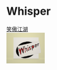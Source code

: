# Whisper
[笑傲江湖](https://github.com/spiralofsilence/Whisper/blob/master/%E6%B2%AA%E4%B8%8A%E6%89%93%E5%B7%A5%E5%B0%91%E5%B9%B4%EF%BC%9A%E7%88%B1%E6%8B%BC%E6%89%8D%E4%BC%9A%E8%B5%A2.pdf)
<br/>
<img src="/WechatIMG180.png" width="100" height="80">
